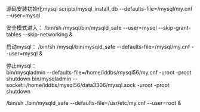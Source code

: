 源码安装初始化mysql
scripts/mysql_install_db --defaults-file=/mysql/my.cnf --user=mysql

安全模式进入：
/bin/sh /mysql/bin/mysqld_safe --user=mysql --skip-grant-tables --skip-networking &

启动mysql：
/bin/sh /mysql/bin/mysqld_safe  --defaults-file=/mysql/my.cnf --user=mysql &
   
停止mysql：                   
bin/mysqladmin --defaults-file=/home/iddbs/mysql56/my.cnf -uroot -proot shutdown
bin/mysqladmin --socket=/home/iddbs/mysql56/data3306/mysql.sock -uroot -proot shutdown

/bin/sh ./bin/mysqld_safe --defaults-file=/usr/etc/my.cnf --user=root &
